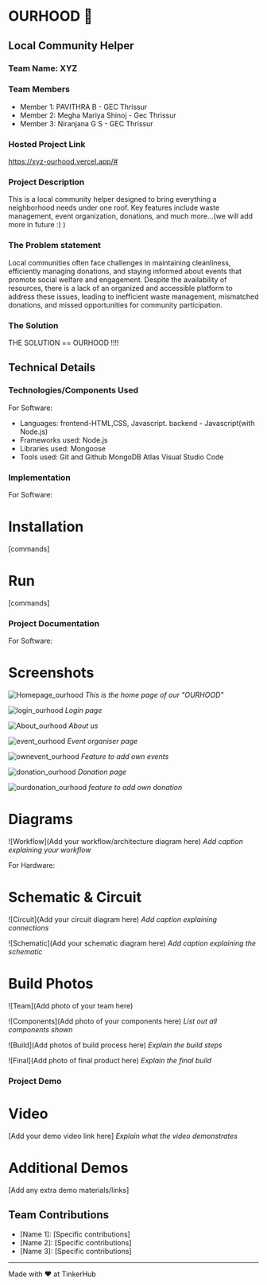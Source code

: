 

# OURHOOD  🎯


## Local Community Helper
### Team Name: XYZ


### Team Members
- Member 1: PAVITHRA B - GEC Thrissur
- Member 2: Megha Mariya Shinoj - Gec Thrissur
- Member 3: Niranjana G S - GEC Thrissur

### Hosted Project Link
https://xyz-ourhood.vercel.app/#

### Project Description
This is a local community helper designed to bring everything a neighborhood needs under one roof. Key features include waste management, event organization, donations, and much more...(we will add more in future :) )

### The Problem statement
Local communities often face challenges in maintaining cleanliness, efficiently managing donations, and staying informed about events that promote social welfare and engagement. Despite the availability of resources, there is a lack of an organized and accessible platform to address these issues, leading to inefficient waste management, mismatched donations, and missed opportunities for community participation.

### The Solution
THE SOLUTION == OURHOOD !!!!

## Technical Details
### Technologies/Components Used
For Software:
-  Languages: frontend-HTML,CSS, Javascript.
              backend - Javascript(with Node.js)
- Frameworks used: Node.js
- Libraries used: Mongoose
- Tools used:  Git and Github
               MongoDB Atlas
               Visual Studio Code


### Implementation
For Software:
# Installation
[commands]

# Run
[commands]

### Project Documentation
For Software:

# Screenshots 
![Homepage_ourhood](https://github.com/user-attachments/assets/866e109e-be91-4815-8059-80e5ad8c2cfd)
*This is the home page of our "OURHOOD"*

![login_ourhood](https://github.com/user-attachments/assets/fb789acd-8dc0-4f20-9a0b-2254e56d1bd9)
*Login page*

![About_ourhood](https://github.com/user-attachments/assets/c2b125d7-7f52-4bd4-a274-e6d35f52583f)
*About us*

![event_ourhood](https://github.com/user-attachments/assets/e8ac5bef-718f-4f1d-94e6-d3f8e5d80536)
*Event organiser page*

![ownevent_ourhood](https://github.com/user-attachments/assets/c3d15267-a2be-4b56-a082-236d38e135c2)
*Feature to add own events*

![donation_ourhood](https://github.com/user-attachments/assets/9be5c533-7e93-4fbd-82db-e59228158bc5)
*Donation page*

![ourdonation_ourhood](https://github.com/user-attachments/assets/67bd9efb-b6a3-4acf-9427-2ef9784338eb)
*feature to add own donation*

# Diagrams
![Workflow](Add your workflow/architecture diagram here)
*Add caption explaining your workflow*

For Hardware:

# Schematic & Circuit
![Circuit](Add your circuit diagram here)
*Add caption explaining connections*

![Schematic](Add your schematic diagram here)
*Add caption explaining the schematic*

# Build Photos
![Team](Add photo of your team here)


![Components](Add photo of your components here)
*List out all components shown*

![Build](Add photos of build process here)
*Explain the build steps*

![Final](Add photo of final product here)
*Explain the final build*

### Project Demo
# Video
[Add your demo video link here]
*Explain what the video demonstrates*

# Additional Demos
[Add any extra demo materials/links]

## Team Contributions
- [Name 1]: [Specific contributions]
- [Name 2]: [Specific contributions]
- [Name 3]: [Specific contributions]

---
Made with ❤️ at TinkerHub




